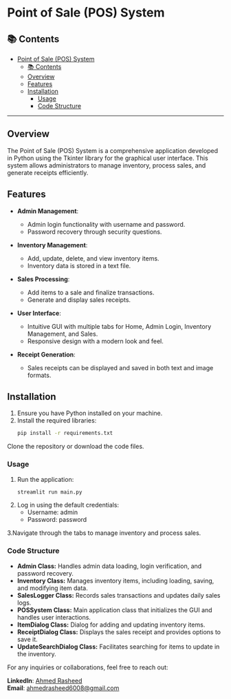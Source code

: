 # Point of Sale (POS) System

## 📚 Contents

- [Point of Sale (POS) System](#point-of-sale-pos-system)
  - [📚 Contents](#-contents)
  - [Overview](#overview)
  - [Features](#features)
  - [Installation](#installation)
    - [Usage](#usage)
    - [Code Structure](#code-structure)

---

## Overview

The Point of Sale (POS) System is a comprehensive application developed in Python using the Tkinter library for the graphical user interface. This system allows administrators to manage inventory, process sales, and generate receipts efficiently.

## Features

- **Admin Management**:

  - Admin login functionality with username and password.
  - Password recovery through security questions.

- **Inventory Management**:

  - Add, update, delete, and view inventory items.
  - Inventory data is stored in a text file.

- **Sales Processing**:

  - Add items to a sale and finalize transactions.
  - Generate and display sales receipts.

- **User Interface**:

  - Intuitive GUI with multiple tabs for Home, Admin Login, Inventory Management, and Sales.
  - Responsive design with a modern look and feel.

- **Receipt Generation**:
  - Sales receipts can be displayed and saved in both text and image formats.

## Installation

1. Ensure you have Python installed on your machine.
2. Install the required libraries:
   ```bash
   pip install -r requirements.txt
   ```

Clone the repository or download the code files.

### Usage

1. Run the application:
   ```bash
   streamlit run main.py
   ```
2. Log in using the default credentials:
   - Username: admin
   - Password: password

3.Navigate through the tabs to manage inventory and process sales.

### Code Structure

- **Admin Class:** Handles admin data loading, login verification, and password recovery.
- **Inventory Class:** Manages inventory items, including loading, saving, and modifying item data.
- **SalesLogger Class:** Records sales transactions and updates daily sales logs.
- **POSSystem Class:** Main application class that initializes the GUI and handles user interactions.
- **ItemDialog Class:** Dialog for adding and updating inventory items.
- **ReceiptDialog Class:** Displays the sales receipt and provides options to save it.
- **UpdateSearchDialog Class:** Facilitates searching for items to update in the inventory.


For any inquiries or collaborations, feel free to reach out:

**LinkedIn**: [Ahmed Rasheed](https://www.linkedin.com/in/ahmed-rasheed-7123701b6/)\
 **Email**: [ahmedrasheed6008@gmail.com](mailto:ahmedrasheed6008@gmail.com)
